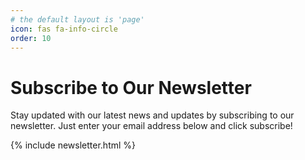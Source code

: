 ```yaml
---
# the default layout is 'page'
icon: fas fa-info-circle
order: 10
---
```


# Subscribe to Our Newsletter

Stay updated with our latest news and updates by subscribing to our newsletter. Just enter your email address below and click subscribe!


{% include newsletter.html %}

